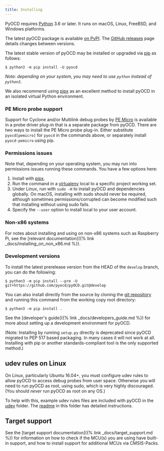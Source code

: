 ```yaml
---
title: Installing
---
```


PyOCD requires [Python](https://python.org/) 3.6 or later. It runs on macOS,
Linux, FreeBSD, and Windows platforms.

The latest pyOCD package is available [on PyPI](https://pypi.python.org/pypi/pyOCD/). The
[GitHub releases](https://github.com/pyocd/pyOCD/releases) page details changes between versions.

The latest stable version of pyOCD may be installed or upgraded via [pip](https://pip.pypa.io/en/stable/index.html)
as follows:

```
$ python3 -m pip install -U pyocd
```

_Note: depending on your system, you may need to use `python` instead of `python3`._

We also recommend using [pipx](https://pypa.github.io/pipx/) as an excellent method to install pyOCD in an isolated
virtual Python environment.


### PE Micro probe support

Support for Cyclone and/or Multilink debug probes by [PE Micro](https://pemicro.com/) is available in a probe
driver plug-in that is a separate package from pyOCD. There are two ways to install the PE Micro probe plug-in.
Either substitute `pyocd[pemicro]` for `pyocd` in the commands above, or separately install `pyocd-pemicro`
using pip.


### Permissions issues

Note that, depending on your operating system, you may run into permissions issues running these commands.
You have a few options here:

1. Install with [pipx](https://pypa.github.io/pipx/).
2. Run the command in a [virtualenv](https://virtualenv.pypa.io/en/latest/)
   local to a specific project working set.
3. Under Linux, run with `sudo -H` to install pyOCD and dependencies globally. On macOS, installing with sudo
    should never be required, although sometimes permissions/corrupted can become modified such that installing without
    using sudo fails.
4. Specify the `--user` option to install local to your user account.


### Non-x86 systems

For notes about installing and using on non-x86 systems such as Raspberry Pi, see the
[relevant documentation]({% link _docs/installing_on_non_x86.md %}).


### Development versions

To install the latest prerelease version from the HEAD of the `develop` branch, you can do
the following:

```
$ python3 -m pip install --pre -U git+https://github.com/pyocd/pyOCD.git@develop
```

You can also install directly from the source by cloning the [git repository](https://github.com/pyocd/pyOCD) and
running this command from the working copy root directory:

```
$ python3 -m pip install .
```

See the [developer's guide]({% link _docs/developers_guide.md %}) for more about setting up a development
environment for pyOCD.

(Note: Installing by running `setup.py` directly is deprecated since pyOCD migrated to PEP 517 based packaging.
In many cases it will not work at all. Installing with pip or another standards-compliant tool is the only
supported method.)


udev rules on Linux
-------------------

On Linux, particularly Ubuntu 16.04+, you must configure udev rules to allow pyOCD to access debug
probes from user space. Otherwise you will need to run pyOCD as root, using sudo, which is very
highly discouraged. (You should _never_ run pyOCD as root on any OS.)

To help with this, example udev rules files are included with pyOCD in the
[udev](https://github.com/pyocd/pyOCD/tree/main/udev) folder. The
[readme](https://github.com/pyocd/pyOCD/tree/main/udev/README.md) in this folder has detailed
instructions.


Target support
--------------

See the [target support documentation]({% link _docs/target_support.md %}) for information on how to check if
the MCU(s) you are using have built-in support, and how to install support for additional MCUs via
CMSIS-Packs.



